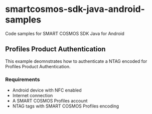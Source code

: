 # smartcosmos-sdk-java-android-samples
Code samples for SMART COSMOS SDK Java for Android

## Profiles Product Authentication

This example deomnstrates how to authenticate a NTAG encoded for
Profiles Product Authentication.

### Requirements

 - Android device with NFC enabled
 - Internet connection
 - A SMART COSMOS Profiles account
 - NTAG tags with SMART COSMOS Profiles encoding
 